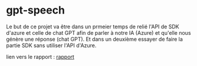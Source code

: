 # gpt-speech
Le but de ce projet va être dans un prmeier temps de relié l'API de SDK d'azure et celle de chat GPT afin de parler à notre IA (Azure) et qu'elle nous génère une réponse (chat GPT). Et dans un deuxième essayer de faire la partie SDK sans utiliser l'API d'Azure.

lien vers le rapport : [rapport](https://docs.google.com/document/d/11QxUtYMRBuEAASWrjQXqJSnoeHB5_iKzWKXtChdxCY0/edit#)
